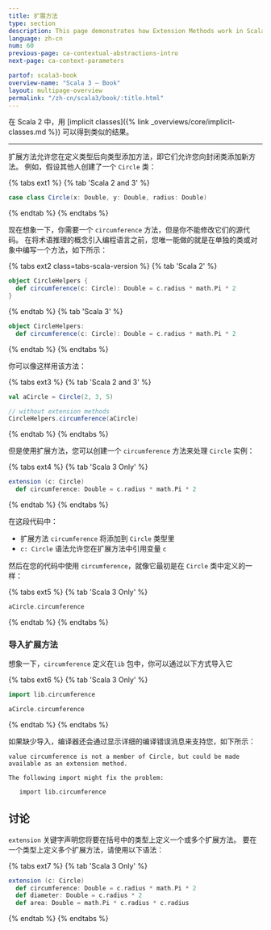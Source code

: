 ```yaml
---
title: 扩展方法
type: section
description: This page demonstrates how Extension Methods work in Scala 3.
language: zh-cn
num: 60
previous-page: ca-contextual-abstractions-intro
next-page: ca-context-parameters

partof: scala3-book
overview-name: "Scala 3 — Book"
layout: multipage-overview
permalink: "/zh-cn/scala3/book/:title.html"
---
```


在 Scala 2 中，用 [implicit classes]({% link _overviews/core/implicit-classes.md %}) 可以得到类似的结果。

---

扩展方法允许您在定义类型后向类型添加方法，即它们允许您向封闭类添加新方法。
例如，假设其他人创建了一个 `Circle` 类：

{% tabs ext1 %}
{% tab 'Scala 2 and 3' %}
```scala
case class Circle(x: Double, y: Double, radius: Double)
```
{% endtab %}
{% endtabs %}

现在想象一下，你需要一个 `circumference` 方法，但是你不能修改它们的源代码。
在将术语推理的概念引入编程语言之前，您唯一能做的就是在单独的类或对象中编写一个方法，如下所示：

{% tabs ext2 class=tabs-scala-version %}
{% tab 'Scala 2' %}
```scala
object CircleHelpers {
  def circumference(c: Circle): Double = c.radius * math.Pi * 2
}
```
{% endtab %}
{% tab 'Scala 3' %}
```scala
object CircleHelpers:
  def circumference(c: Circle): Double = c.radius * math.Pi * 2
```
{% endtab %}
{% endtabs %}

你可以像这样用该方法：

{% tabs ext3 %}
{% tab 'Scala 2 and 3' %}
```scala
val aCircle = Circle(2, 3, 5)

// without extension methods
CircleHelpers.circumference(aCircle)
```
{% endtab %}
{% endtabs %}

但是使用扩展方法，您可以创建一个 `circumference` 方法来处理 `Circle` 实例：

{% tabs ext4 %}
{% tab 'Scala 3 Only' %}
```scala
extension (c: Circle)
  def circumference: Double = c.radius * math.Pi * 2
```
{% endtab %}
{% endtabs %}

在这段代码中：

- 扩展方法 `circumference` 将添加到 `Circle` 类型里
- `c: Circle` 语法允许您在扩展方法中引用变量 `c`

然后在您的代码中使用 `circumference`，就像它最初是在 `Circle` 类中定义的一样：

{% tabs ext5 %}
{% tab 'Scala 3 Only' %}
```scala
aCircle.circumference
```
{% endtab %}
{% endtabs %}

### 导入扩展方法

想象一下，`circumference` 定义在`lib` 包中，你可以通过以下方式导入它

{% tabs ext6 %}
{% tab 'Scala 3 Only' %}
```scala
import lib.circumference

aCircle.circumference
```
{% endtab %}
{% endtabs %}

如果缺少导入，编译器还会通过显示详细的编译错误消息来支持您，如下所示：

```text
value circumference is not a member of Circle, but could be made available as an extension method.

The following import might fix the problem:

   import lib.circumference
```

## 讨论

`extension` 关键字声明您将要在括号中的类型上定义一个或多个扩展方法。
要在一个类型上定义多个扩展方法，请使用以下语法：

{% tabs ext7 %}
{% tab 'Scala 3 Only' %}
```scala
extension (c: Circle)
  def circumference: Double = c.radius * math.Pi * 2
  def diameter: Double = c.radius * 2
  def area: Double = math.Pi * c.radius * c.radius
```
{% endtab %}
{% endtabs %}
